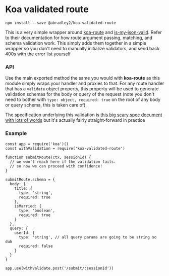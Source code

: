 # Koa validated route

`npm install --save @abradley2/koa-validated-route`

This is a very simple wrapper around [koa-route](https://github.com/koajs/route) and [is-my-json-valid](https://github.com/mafintosh/is-my-json-valid).
Refer to their documentation for how route argument passing, matching, and schema
validation work. This simply adds them together in a simple wrapper so you
don't need to manually initialize validators, and send back 400s with the error list yourself

### API

Use the main exported method the same you would with **koa-route** as this
module simply wraps your handler and proxies to that. For any route handler
that has a `validate` object property, this property will be used to generate
validation schemas for the body or query of the request (note you don't need to
bother with `type: object, required: true` on the root of any body or query schema,
this is taken care of).

The specification underlying this validation 
is [this big scary spec document with lots of words](http://json-schema.org/latest/json-schema-validation.html)
but it's actually fairly straight-forward in practice

### Example

```
const app = require('koa')()
const withValidation = require('koa-validated-route')

function submitRoute(ctx, sessionId) {
  // we won't reach here if the validation fails.
  // so now we can proceed with confidence!
}

submitRoute.schema = {
  body: {
    title: {
      type: 'string',
      required: true
    },
    isMarried: {
      type: 'boolean',
      required: true
    }
  },
  query: {
    userId: {
      type: 'string', // all query params are going to be string so duh
      required: false
    }
  }
}

app.use(withValidate.post('/submit/:sessionId'))

```